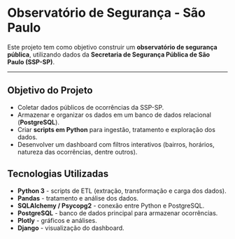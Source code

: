 # Observatório de Segurança - São Paulo

Este projeto tem como objetivo construir um **observatório de segurança pública**, utilizando dados da **Secretaria de Segurança Pública de São Paulo (SSP-SP)**. 

---

## Objetivo do Projeto
- Coletar dados públicos de ocorrências da SSP-SP.
- Armazenar e organizar os dados em um banco de dados relacional (**PostgreSQL**).
- Criar **scripts em Python** para ingestão, tratamento e exploração dos dados.
- Desenvolver um dashboard com filtros interativos (bairros, horários, natureza das ocorrências, dentre outros).

## Tecnologias Utilizadas
- **Python 3** - scripts de ETL (extração, transformação e carga dos dados).
- **Pandas** - tratamento e análise dos dados.
- **SQLAlchemy / Psycopg2** - conexão entre Python e PostgreSQL.
- **PostgreSQL** - banco de dados principal para armazenar ocorrências.
- **Plotly** - gráficos e análises.
- **Django** - visualização do dashboard.


